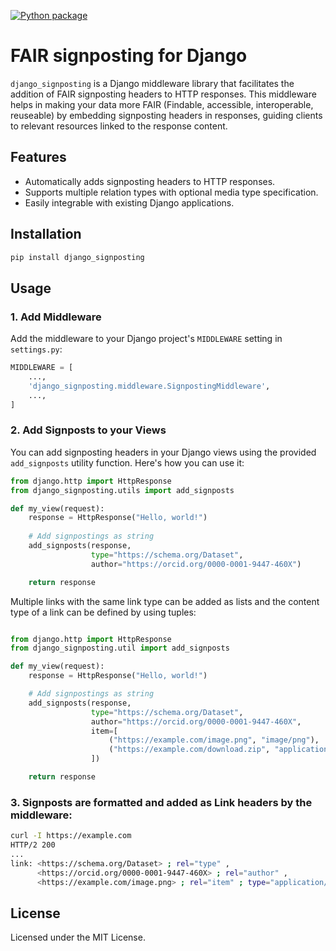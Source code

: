 [![Python package](https://github.com/dnlbauer/django-signposting/actions/workflows/python-package.yml/badge.svg)](https://github.com/dnlbauer/django-signposting/actions/workflows/python-package.yml)

# FAIR signposting for Django

`django_signposting` is a Django middleware library that facilitates the addition of
FAIR signposting headers to HTTP responses.
This middleware helps in making your data more FAIR (Findable, accessible, interoperable, reuseable) by
embedding signposting headers in responses, guiding clients to relevant resources linked to the response content.

## Features
- Automatically adds signposting headers to HTTP responses.
- Supports multiple relation types with optional media type specification.
- Easily integrable with existing Django applications.

## Installation

```bash
pip install django_signposting
```

## Usage

### 1. Add Middleware

Add the middleware to your Django project's `MIDDLEWARE` setting in `settings.py`:

```python
MIDDLEWARE = [
    ...,
    'django_signposting.middleware.SignpostingMiddleware',
    ...,
]
```

### 2. Add Signposts to your Views

You can add signposting headers in your Django views using the provided `add_signposts` utility function.
Here's how you can use it:

```python
from django.http import HttpResponse
from django_signposting.utils import add_signposts

def my_view(request):
    response = HttpResponse("Hello, world!")
    
    # Add signpostings as string
    add_signposts(response,
                  type="https://schema.org/Dataset",
                  author="https://orcid.org/0000-0001-9447-460X")

    return response
```

Multiple links with the same link type can be added as lists and the content type of a link
can be defined by using tuples:

```python

from django.http import HttpResponse
from django_signposting.util import add_signposts

def my_view(request):
    response = HttpResponse("Hello, world!")

    # Add signpostings as string
    add_signposts(response,
                  type="https://schema.org/Dataset",
                  author="https://orcid.org/0000-0001-9447-460X",
                  item=[
                      ("https://example.com/image.png", "image/png"),
                      ("https://example.com/download.zip", "application/zip")
                  ])

    return response
```

### 3. Signposts are formatted and added as Link headers by the middleware:

```bash
curl -I https://example.com
HTTP/2 200 
...
link: <https://schema.org/Dataset> ; rel="type" ,
      <https://orcid.org/0000-0001-9447-460X> ; rel="author" ,
      <https://example.com/image.png> ; rel="item" ; type="application/json+ld"
```

## License

Licensed under the MIT License.

